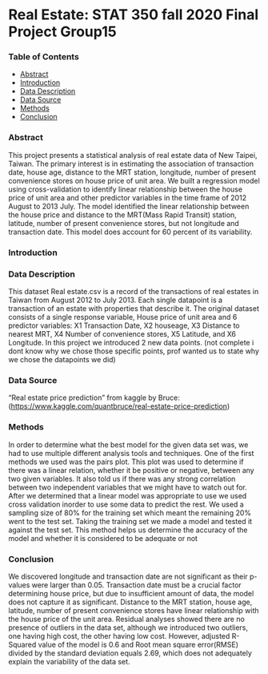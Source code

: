 # Real Estate: STAT 350 fall 2020 Final Project Group15

### Table of Contents
   - [Abstract](#abstract)
   - [Introduction](#introduction)
   - [Data Description](#data-description)
   - [Data Source](#data-source)
   - [Methods](#methods)
   - [Conclusion](#conclusion)




### Abstract

This project presents a statistical analysis of real estate data of New Taipei, Taiwan. The primary interest is in estimating the association of transaction date, house age, distance to the MRT station, longitude, number of present convenience stores on house price of unit area. We built a regression model using cross-validation to identify linear relationship between the house price of unit area and other predictor variables in the time frame of 2012 August to 2013 July. The model identified the linear relationship between the house price and distance to the MRT(Mass Rapid Transit) station, latitude, number of present convenience stores, but not longitude and transaction date. This model does account for 60 percent of its variability.



### Introduction




### Data Description

This dataset Real estate.csv is a record of the transactions of real estates in Taiwan from August 2012 to July 2013. Each single datapoint is a transaction of an estate with properties that describe it. The original dataset consists of a single response variable, House price of unit area and 6 predictor variables: X1 Transaction Date, X2 houseage, X3 Distance to nearest MRT, X4 Number of convenience stores, X5 Latitude, and X6 Longitude. In this project we introduced 2 new data points. (not complete i dont know why we chose those specific points, prof wanted us to state why we chose the datapoints we did)

### Data Source

“Real estate price prediction” from kaggle by Bruce:(https://www.kaggle.com/quantbruce/real-estate-price-prediction)


### Methods
In order to determine what the best model for the given data set was, we had to use multiple different analysis tools and techniques. One of the first methods we used was the pairs plot. This plot was used to determine if there was a linear relation, whether it be positive or negative, between any two given variables. It also told us if there was any strong correlation between two independent variables that we might have to watch out for. After we determined that a linear model was appropriate to use we used cross validation inorder to use some data to predict the rest. We used a sampling size of 80% for the training set which meant the remaining 20% went to the test set. Taking the training set we made a model and tested it against the test set. This method helps us determine the accuracy of the model and whether it is considered to be adequate or not



### Conclusion

We discovered longitude and transaction date are not significant as their p-values were larger than 0.05. Transaction date must be a crucial factor determining house price, but due to insufficient amount of data, the model does not capture it as significant. Distance to the MRT station, house age, latitude, number of present convenience stores have linear relationship with the house price of the unit area. Residual analyses showed there are no presence of outliers in the data set, although we introduced two outliers, one having high cost, the other having low cost. However, adjusted R-Squared value of the model is 0.6 and Root mean square error(RMSE) divided by the standard deviation equals 2.69, which does not adequately explain the variability of the data set.
